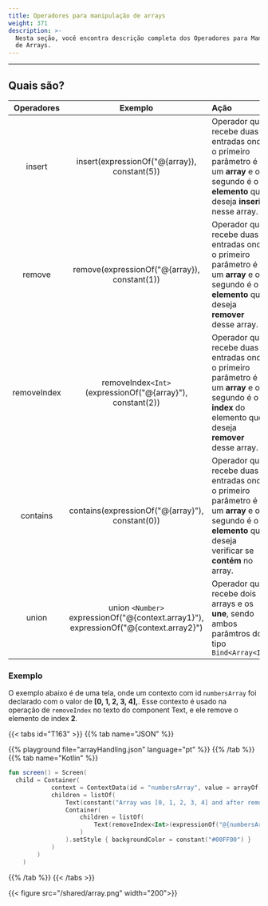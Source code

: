 ```yaml
---
title: Operadores para manipulação de arrays
weight: 371
description: >-
  Nesta seção, você encontra descrição completa dos Operadores para Manipulação
  de Arrays.
---
```


---

## Quais são? 

| Operadores | Exemplo | Ação |
| :---: | :---: | :--- |
| insert | insert(expressionOf("@{array}), constant(5)) | Operador que recebe duas entradas onde o primeiro parâmetro é um **array** e o segundo é o **elemento** que deseja **inserir** nesse array. |
| remove | remove(expressionOf("@{array}), constant(1)) | Operador que recebe duas entradas onde o primeiro parâmetro é um **array** e o segundo é o **elemento** que deseja **remover** desse array. |
| removeIndex | removeIndex`<Int>`(expressionOf("@{array}"), constant(2)) | Operador que recebe duas entradas onde o primeiro parâmetro é um **array** e o segundo é o **index** do elemento que deseja **remover** desse array. |
| contains | contains(expressionOf("@{array}"), constant(0)) | Operador que recebe duas entradas onde o primeiro parâmetro é um **array** e o segundo é o **elemento** que deseja verificar se **contém** no array. | 
union | union `<Number>` expressionOf("@{context.array1}"), expressionOf("@{context.array2}") | Operador que recebe dois arrays e os **une**, sendo ambos parâmtros do tipo `Bind<Array<I>>`


### Exemplo

O exemplo abaixo é de uma tela, onde um contexto com id `numbersArray` foi declarado com o valor de **\[0, 1, 2, 3, 4\],**. 
Esse contexto é usado na  operação de `removeIndex` no texto do component Text, e ele remove o elemento de index **2**.

{{< tabs id="T163" >}}
{{% tab name="JSON" %}}
<!-- json-playground:arrayHandling.json
{
  "_beagleComponent_" : "beagle:screenComponent",
  "child" : {
    "_beagleComponent_" : "beagle:container",
    "children" : [ {
      "_beagleComponent_" : "beagle:text",
      "text" : "Array was [0, 1, 2, 3, 4] and after removing index 2 now is: "
    }, {
      "_beagleComponent_" : "beagle:text",
      "text" : "@{removeIndex(numbersArray, 2)}",
      "style" : {
        "backgroundColor" : "#00FF00"
      }
    } ],
    "context" : {
      "id" : "numbersArray",
      "value" : [ 0, 1, 2, 3, 4 ]
    }
  }
}
-->
{{% playground file="arrayHandling.json" language="pt" %}}
{{% /tab %}}
{{% tab name="Kotlin" %}}
```kotlin
fun screen() = Screen(
  child = Container(
            context = ContextData(id = "numbersArray", value = arrayOf(0, 1, 2, 3, 4)),
            children = listOf(
                Text(constant("Array was [0, 1, 2, 3, 4] and after removing index 2 now is: ")),
                Container(
                    children = listOf(
                        Text(removeIndex<Int>(expressionOf("@{numbersArray}"), constant(2)).toBindString())
                    )
                ).setStyle { backgroundColor = constant("#00FF00") }
            )
        )
    )
```
{{% /tab %}}
{{< /tabs >}}

{{< figure src="/shared/array.png" width="200">}}
